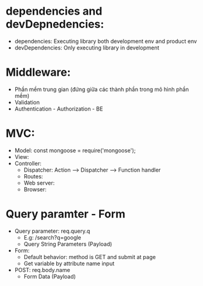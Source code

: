  # dependencies and devDepnedencies:
 - dependencies: Executing library both development env and product env
 - devDependencies: Only executing library in development
 
 # Middleware:
 - Phần mềm trung gian (đứng giữa các thành phần trong mô hình phần mềm)
 - Validation
 - Authentication - Authorization - BE
 
 # MVC:
- Model: const mongoose = require('mongoose');
- View: 
- Controller:
    + Dispatcher: Action --> Dispatcher --> Function handler
    + Routes:
    + Web server:
    + Browser:

# Query paramter - Form
- Query parameter: req.query.q
    + E.g: /search?q=google
    + Query String Parameters (Payload)
- Form:
    + Default behavior: method is GET and submit at page
    + Get variable by attribute name input
- POST: req.body.name
    + Form Data (Payload)